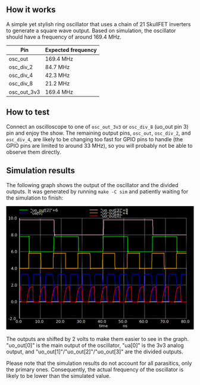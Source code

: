<!---

This file is used to generate your project datasheet. Please fill in the information below and delete any unused
sections.

You can also include images in this folder and reference them in the markdown. Each image must be less than
512 kb in size, and the combined size of all images must be less than 1 MB.
-->

## How it works

A simple yet stylish ring oscillator that uses a chain of 21 SkullFET inverters to generate a square wave output. Based on simulation, the oscillator should have a frequency of around 169.4 MHz.

| Pin         | Expected frequency |
| ----------- | ------------------ |
| osc_out     | 169.4 MHz          |
| osc_div_2   | 84.7 MHz           |
| osc_div_4   | 42.3 MHz           |
| osc_div_8   | 21.2 MHz           |
| osc_out_3v3 | 169.4 MHz          |

## How to test

Connect an oscilloscope to one of `osc_out_3v3` or `osc_div_8` (uo_out pin 3) pin and enjoy the show. The remaining output pins, `osc_out`, `osc_div_2`, and `osc_div_4`, are likely to be changing too fast for GPIO pins to handle (the GPIO pins are limited to around 33 MHz), so you will probably not be able to observe them directly.

## Simulation results

The following graph shows the output of the oscillator and the divided outputs. It was generated by running `make -C sim` and patiently waiting for the simulation to finish:

![Simulation results](sim.png)

The outputs are shifted by 2 volts to make them easier to see in the graph. "uo_out[0]" is the main output of the oscillator, "ua[0]" is the 3v3 analog output, and "uo_out[1]"/"uo_out[2]"/"uo_out[3]" are the divided outputs.

Please note that the simulation results do not account for all parasitics, only the primary ones. Consequently, the actual frequency of the oscillator is likely to be lower than the simulated value.
